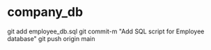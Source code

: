 # company_db

git add employee_db.sql
git commit-m "Add SQL script for Employee database"
git push origin main
